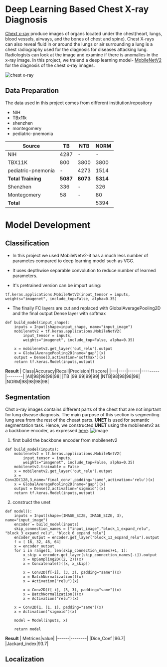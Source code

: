 # Deep Learning Based Chest X-ray Diagnosis

[Chext x-ray](https://www.mayoclinic.org/tests-procedures/chest-x-rays/about/pac-20393494) produce images of organs located under the chest(heart, lungs, blood vessels, airways, and the bones of chest and spine). Chest X-rays can also reveal fluid in or around the lungs or air surrounding a lung
is a chest radiography used for the diagnosis for diseases attacking lung. Radiologists can look at the image and examine if there is anomalies in the x-ray image. In this project, we traiend a deep learning model- [MobileNetV2](https://www.tensorflow.org/api_docs/python/tf/keras/applications/mobilenet_v2/MobileNetV2) for the diagnosis of the chest x-ray images.

![chest x-ray](https://user-images.githubusercontent.com/39334921/184656878-2da1a3a8-825e-481e-a972-1911b5df420f.png)

## Data Preparation
The data used in this project comes from different institution/repository
- NIH
- TBx11k
- shenzhen
- montegomery
- pediatric-pnemonia

| Source|TB | NTB | NORM|
|-------|---|-----|------|
|NIH|4287|-|-|
|TBX11K|800|3800|3800|
|pediatric-pnemonia|-|4273|1514|
|**Total Training**|**5087**|**8073**|**5314**|
|Shenzhen|336|-|326|
|Montegomery|58|-|80|
|**Total**|||5394|

# Model Development
## Classification
- In this project we used MobileNetv2-it has a much less number of parametes compared to deep learning model such as VGG. 
- It uses depthwise separable convolution to reduce number of learned parameters.

- It's pretrained version can be import using:
```
tf.keras.applications.MobileNetV2(input_tensor = inputs, weights="imagenet", include_top=False, alpha=0.35)
```

- The finally FC layers are cut and replaced with GlobalAveragePooling2D and the final output Dense layer with softmax
```
def build_model(input_shape):
    inputs = Input(shape=input_shape, name="input_image")
    mobilenetv2 = tf.keras.applications.MobileNetV2(
        input_tensor = inputs, 
        weights="imagenet", include_top=False, alpha=0.35)
    
    x = mobilenetv2.get_layer('out_relu').output
    x = GlobalAveragePooling2D(name='gap')(x)
    output = Dense(3,activation='softmax')(x)
    return tf.keras.Model(inputs,output)
```
**Result**
| Class|Accuracy|Recall|Precision|f1 score|
|---|----|------|---------|--------|
|All|98|98|98|98|
|TB |99|99|99|99|
|NTB|98|98|98|98|
|NORM|98|98|98|98|
## Segmentation
Chst x-ray images contains different parts of the chest that are not imprtant for lung disease diagnosis. The main purpose of this section is segmenting lung area from the rest of the cheast parts. **UNET** is used for semantic segmentation task. Hence, we constructed **UNET** using the mobilenetv2 as a backbone encoder, as expressed [here](https://github.com/nikhilroxtomar/Unet-with-Pretrained-Encoder/blob/master/U-Net_with_Pretrained_MobileNetV2_as_Encoder.ipynb?ref=morioh.com&utm_source=morioh.com). 
![image](https://github.com/nikhilroxtomar/Unet-with-Pretrained-Encoder/raw/5898a1e1ee66df875239d679839a30e419b20375//images/u-net-architecture.png)
1. first build the backbone encoder from mobilenetv2
```
def build_model(inputs):
    mobilenetv2 = tf.keras.applications.MobileNetV2(
        input_tensor = inputs, 
        weights="imagenet", include_top=False, alpha=0.35)
    mobilenetv2.trainable = False
    x = mobilenetv2.get_layer('out_relu').output
    x = Conv2D(128,3,name='final_conv',padding='same',activation='relu')(x)
    x = GlobalAveragePooling2D(name='gap')(x)
    output = Dense(2,activation='sigmoid')(x)
    return tf.keras.Model(inputs,output)
```

2. construct the unet
```
def model():
    inputs = Input(shape=(IMAGE_SIZE, IMAGE_SIZE, 3), name="input_image")
    encoder = build_model(inputs)
    skip_connection_names = ["input_image","block_1_expand_relu", "block_3_expand_relu", "block_6_expand_relu"]
    encoder_output = encoder.get_layer("block_13_expand_relu").output
    f = [ 16, 32, 48, 64]
    x = encoder_output
    for i in range(1, len(skip_connection_names)+1, 1):
        x_skip = encoder.get_layer(skip_connection_names[-i]).output
        x = UpSampling2D((2, 2))(x)
        x = Concatenate()([x, x_skip])
        
        x = Conv2D(f[-i], (3, 3), padding="same")(x)
        x = BatchNormalization()(x)
        x = Activation("relu")(x)
        
        x = Conv2D(f[-i], (3, 3), padding="same")(x)
        x = BatchNormalization()(x)
        x = Activation("relu")(x)
        
    x = Conv2D(1, (1, 1), padding="same")(x)
    x = Activation("sigmoid")(x)
    
    model = Model(inputs, x)
    
    return model
```
**Result**
| Metrices|value|
|------|--------|
|Dice_Coef    |96.7|    
|Jackard_index|93.7|  


## Localization
